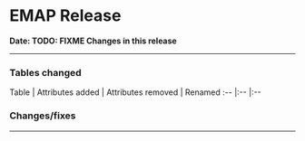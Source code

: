 # EMAP Release

**Date: __TODO: FIXME__ Changes in this release**

---

### Tables changed

Table           | Attributes added | Attributes removed | Renamed
:-- |:-- |:--


### Changes/fixes

---
<!--
## Data sources



### Repository Versions

| Repository            | Version |
| :-                    | :-:     |
|Hl7-processor          | x.x     |
|Emap_interchange       | x.x     |
|Emap-Core              | x.x     |
|Inform-DB              | x.x     |
|Hoover                 | x.x     |
>
